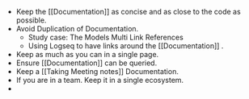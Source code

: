 - Keep the [[Documentation]] as concise and as close to the code as possible.
- Avoid Duplication of Documentation.
	- Study case: The Models Multi Link References
	- Using Logseq to have links around the [[Documentation]] .
- Keep as much as you can in a single page.
- Ensure [[Documentation]] can be queried.
- Keep a [[Taking Meeting notes]] Documentation.
- If you are in a team. Keep it in a single ecosystem.
-
